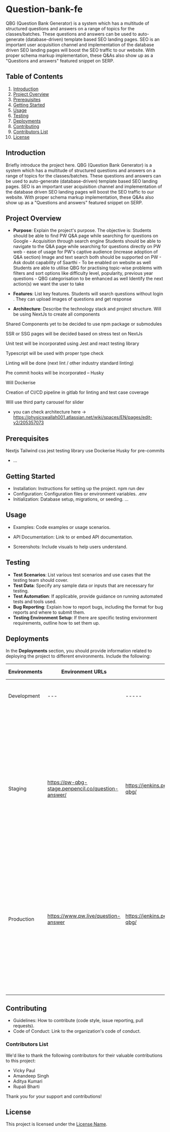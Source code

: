 # Question-bank-fe

QBG (Question Bank Generator) is a system which has a multitude of structured questions and answers on a range of topics for the classes/batches. These questions and answers can be used to auto-generate (database-driven) template based SEO landing pages. SEO is an important user acquisition channel and implementation of the database driven SEO landing pages will boost the SEO traffic to our website. With proper schema markup implementation, these Q&As also show up as a "Questions and answers" featured snippet on SERP. 

## Table of Contents
1. [Introduction](#introduction)
2. [Project Overview](#project-overview)
3. [Prerequisites](#prerequisites)
4. [Getting Started](#getting-started)
5. [Usage](#usage)
6. [Testing](#testing)
7. [Deployments](#deployments)
8. [Contributing](#contributing)
8. [Contributors List](#contributors-list)
9. [License](#license)

## Introduction <a name="introduction"></a>

Briefly introduce the project here.
QBG (Question Bank Generator) is a system which has a multitude of structured questions and answers on a range of topics for the classes/batches. These questions and answers can be used to auto-generate (database-driven) template based SEO landing pages. SEO is an important user acquisition channel and implementation of the database driven SEO landing pages will boost the SEO traffic to our website. With proper schema markup implementation, these Q&As also show up as a "Questions and answers" featured snippet on SERP. 

## Project Overview <a name="project-overview"></a>

- **Purpose**: Explain the project's purpose.
The objective is:
Students should be able to find PW Q&A page while searching for questions on Google - Acquisition through search engine
Students should be able to navigate to the Q&A page while searching for questions directly on PW web - ease of usage for PW's captive   audience (increase adoption of Q&A section)
Image and text search both should be supported on PW - Ask doubt capability of Saarthi - To be enabled on website as well
Students are able to utilise QBG for practising topic-wise problems with filters and sort options like difficulty level, popularity, previous year questions - QBG categorisation to be enhanced as well 
Identify the next action(s) we want the user to take

- **Features**: List key features.
Students will search questions without login . 
They can upload images of questions and get response 

- **Architecture**: Describe the technology stack and project structure.
Will be using NextJs to create all components

Shared Components yet to be decided to use npm package or submodules

SSR or SSG pages will be decided based on stress test on NextJs

Unit test will be incorporated using Jest and react testing library

Typescript will be used with proper type check

Linting will be done (next lint / other industry standard linting)

Pre commit hooks will be incorporated – Husky

Will Dockerise 

Creation of CI/CD pipeline in gitlab for linting and test case coverage

Will use third party carousel for slider

- you can check architecture here -> https://physicswallah001.atlassian.net/wiki/spaces/EN/pages/edit-v2/205357073

## Prerequisites <a name="prerequisites"></a>

Nextjs
Tailwind css
jest testing library
use Dockerise
Husky for pre-commits
- ...

## Getting Started <a name="getting-started"></a>

- Installation: Instructions for setting up the project.
npm run dev
- Configuration: Configuration files or environment variables.
.env
- Initialization: Database setup, migrations, or seeding.
...


## Usage <a name="usage"></a>

- Examples: Code examples or usage scenarios.

- API Documentation: Link to or embed API documentation.

- Screenshots: Include visuals to help users understand.


## Testing <a name="testing"></a>

- **Test Scenarios**: List various test scenarios and use cases that the testing team should cover.
- **Test Data**: Specify any sample data or inputs that are necessary for testing.
- **Test Automation**: If applicable, provide guidance on running automated tests and tools used.
- **Bug Reporting**: Explain how to report bugs, including the format for bug reports and where to submit them.
- **Testing Environment Setup**: If there are specific testing environment requirements, outline how to set them up.

## Deployments <a name="deployments"></a>

In the **Deployments** section, you should provide information related to deploying the project to different environments. Include the following:

| Environments   | Environment URLs             | Jenkins Jobs       | Deployment Instructions                                     |
|----------------|------------------------------|--------------------|-------------------------------------------------------------|
| Development    | ---                                  | -----       | 1. Check out the code from the development branch.         |
|                |                              |                    | 2. Run unit tests to ensure code quality.                  |
|                |                              |                    | 3. Build the application.                                 |
|                |                              |                    | 4. Deploy to the development server.                       |
| Staging        | https://pw-qbg-stage.penpencil.co/question-answer/  | https://jenkins.penpencil.co/job/Staging/job/pw-qbg/   | 1. Merge code into the staging branch.                    |
|                |                              |                    | 2. Run integration tests on the staging server.            |
|                |                              |                    | 3. Build the application with staging configurations.      |
|                |                              |                    | 4. Deploy to the staging server.                           |
| Production     | https://www.pw.live/question-answer      | https://jenkins.penpencil.co/job/Production/job/pw-qbg/ | 1. Ensure a proper code merge. Merging code into the development branch will automatically trigger deployment to the development environment.                  |
|                |                              |                    | 2. After merging the code, please perform a sanity check.    |



## Contributing <a name="contributing"></a>

- Guidelines: How to contribute (code style, issue reporting, pull requests).
- Code of Conduct: Link to the organization's code of conduct.

### Contributors List <a name="contributors-list"></a>

We'd like to thank the following contributors for their valuable contributions to this project:

- Vicky Paul 
- Amandeep Singh 
- Aditya Kumari
- Rupali Bharti

Thank you for your support and contributions!

## License <a name="license"></a>

This project is licensed under the [License Name](link-to-license).